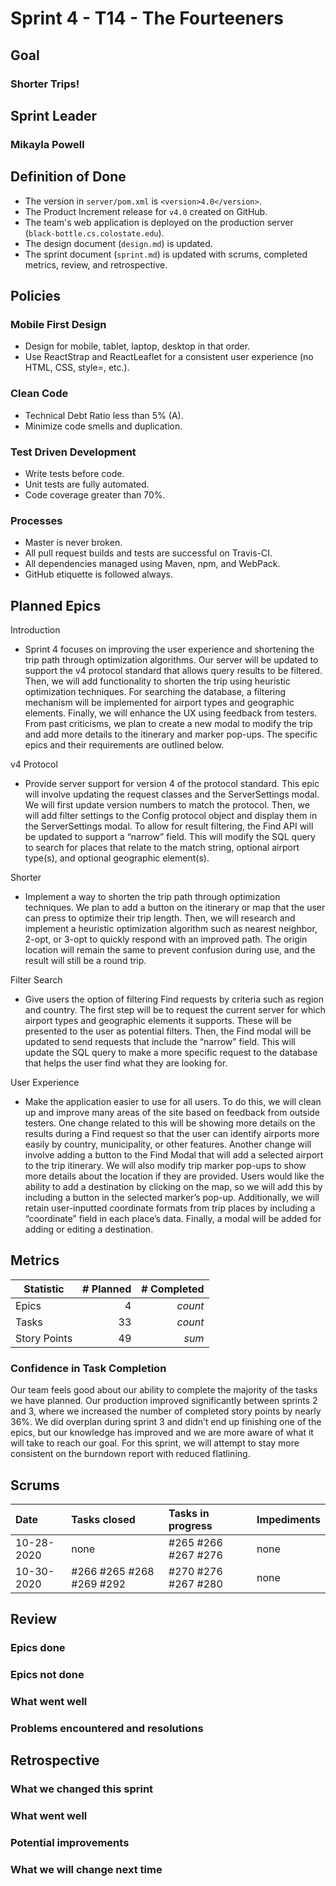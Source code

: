 # Sprint 4 - T14 - The Fourteeners

## Goal
### Shorter Trips!
## Sprint Leader
### Mikayla Powell


## Definition of Done

* The version in `server/pom.xml` is `<version>4.0</version>`.
* The Product Increment release for `v4.0` created on GitHub.
* The team's web application is deployed on the production server (`black-bottle.cs.colostate.edu`).
* The design document (`design.md`) is updated.
* The sprint document (`sprint.md`) is updated with scrums, completed metrics, review, and retrospective.


## Policies

### Mobile First Design
* Design for mobile, tablet, laptop, desktop in that order.
* Use ReactStrap and ReactLeaflet for a consistent user experience (no HTML, CSS, style=, etc.).

### Clean Code
* Technical Debt Ratio less than 5% (A).
* Minimize code smells and duplication.

### Test Driven Development
* Write tests before code.
* Unit tests are fully automated.
* Code coverage greater than 70%.

### Processes
* Master is never broken. 
* All pull request builds and tests are successful on Travis-CI.
* All dependencies managed using Maven, npm, and WebPack.
* GitHub etiquette is followed always.


## Planned Epics
Introduction
* Sprint 4 focuses on improving the user experience and shortening the trip path through optimization algorithms. Our server will be updated to support the v4 protocol standard that allows query results to be filtered. Then, we will add functionality to shorten the trip using heuristic optimization techniques. For searching the database, a filtering mechanism will be implemented for airport types and geographic elements. Finally, we will enhance the UX using feedback from testers. From past criticisms, we plan to create a new modal to modify the trip and add more details to the itinerary and marker pop-ups. The specific epics and their requirements are outlined below.

v4 Protocol
* Provide server support for version 4 of the protocol standard. This epic will involve updating the request classes and the ServerSettings modal. We will first update version numbers to match the protocol. Then, we will add filter settings to the Config protocol object and display them in the ServerSettings modal. To allow for result filtering, the Find API will be updated to support a “narrow” field. This will modify the SQL query to search for places that relate to the match string, optional airport type(s), and optional geographic element(s).

Shorter
* Implement a way to shorten the trip path through optimization techniques. We plan to add a button on the itinerary or map that the user can press to optimize their trip length. Then, we will research and implement a heuristic optimization algorithm such as nearest neighbor, 2-opt, or 3-opt to quickly respond with an improved path. The origin location will remain the same to prevent confusion during use, and the result will still be a round trip.

Filter Search
* Give users the option of filtering Find requests by criteria such as region and country. The first step will be to request the current server for which airport types and geographic elements it supports. These will be presented to the user as potential filters. Then, the Find modal will be updated to send requests that include the “narrow” field. This will update the SQL query to make a more specific request to the database that helps the user find what they are looking for.

User Experience
* Make the application easier to use for all users. To do this, we will clean up and improve many areas of the site based on feedback from outside testers. One change related to this will be showing more details on the results during a Find request so that the user can identify airports more easily by country, municipality, or other features. Another change will involve adding a button to the Find Modal that will add a selected airport to the trip itinerary. We will also modify trip marker pop-ups to show more details about the location if they are provided. Users would like the ability to add a destination by clicking on the map, so we will add this by including a button in the selected marker’s pop-up. Additionally, we will retain user-inputted coordinate formats from trip places by including a “coordinate” field in each place’s data. Finally, a modal will be added for adding or editing a destination.

## Metrics

| Statistic | # Planned | # Completed |
| --- | ---: | ---: |
| Epics | 4 | *count* |
| Tasks |  33   | *count* |
| Story Points |  49  | *sum* |

### Confidence in Task Completion
Our team feels good about our ability to complete the majority of the tasks we have planned. Our production improved significantly between sprints 2 and 3, where we increased the number of completed story points by nearly 36%. We did overplan during sprint 3 and didn’t end up finishing one of the epics, but our knowledge has improved and we are more aware of what it will take to reach our goal. For this sprint, we will attempt to stay more consistent on the burndown report with reduced flatlining.

## Scrums

| Date | Tasks closed  | Tasks in progress | Impediments |
| :--- | :--- | :--- | :--- |
| 10-28-2020 | none | #265 #266 #267 #276 | none |
| 10-30-2020 | #266 #265 #268 #269 #292 | #270 #276 #267 #280 | none |

## Review

### Epics done  

### Epics not done 

### What went well

### Problems encountered and resolutions

## Retrospective

### What we changed this sprint

### What went well

### Potential improvements

### What we will change next time
